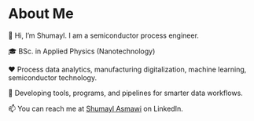 <p align="center">
    <h1>About Me</h1>
</p>



<p align="left">
👋 Hi, I’m Shumayl. I am a semiconductor process engineer.
</p>

<p align="left">
🎓 BSc. in Applied Physics (Nanotechnology)
</p>


<p align="left">
❤️ Process data analytics, manufacturing digitalization, machine learning, semiconductor technology.
</p>


<p align="left">
🌱 Developing tools, programs, and pipelines for smarter data workflows.
</p>


<p align="left">

📫 You can reach me at [Shumayl Asmawi](https://www.linkedin.com/in/shumayl-111/) on LinkedIn.
    
</p>



<!---
A GitHub profile readme.
--->
